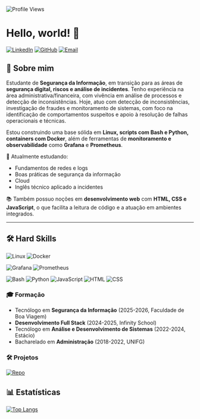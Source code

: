 ![Profile Views](https://komarev.com/ghpvc/?username=NineWei)

# Hello, world! 👋

[![LinkedIn](https://img.shields.io/badge/LinkedIn-blue?style=flat&logo=linkedin&logoColor=white)](https://www.linkedin.com/in/winnie-wei045)
[![GitHub](https://img.shields.io/badge/GitHub-181717?style=flat&logo=github&logoColor=white)](https://github.com/NineWei)
[![Email](https://img.shields.io/badge/Email-0078D4?style=flat&logo=microsoft-outlook&logoColor=white)](mailto:winniewei1@hotmail.com)

## 🚀 Sobre mim

Estudante de **Segurança da Informação**, em transição para as áreas de **segurança digital, riscos e análise de incidentes**. Tenho experiência na área administrativa/financeira, com vivência em análise de processos e detecção de inconsistências. Hoje, atuo com detecção de inconsistências, investigação de fraudes e monitoramento de sistemas, com foco na identificação de comportamentos suspeitos e apoio à resolução de falhas operacionais e técnicas.

Estou construindo uma base sólida em **Linux, scripts com Bash e Python, containers com Docker**, além de ferramentas de **monitoramento e observabilidade** como **Grafana** e **Prometheus**.

🧠 Atualmente estudando:
- Fundamentos de redes e logs
- Boas práticas de segurança da informação
- Cloud
- Inglês técnico aplicado a incidentes

📚 Também possuo noções em **desenvolvimento web** com **HTML, CSS e JavaScript**, o que facilita a leitura de código e a atuação em ambientes integrados.

---

## 🛠️ Hard Skills

![Linux](https://img.shields.io/badge/-Linux-FCC624?style=flat-square&logo=linux&logoColor=black) ![Docker](https://img.shields.io/badge/-Docker-2496ED?style=flat-square&logo=docker&logoColor=white)

![Grafana](https://img.shields.io/badge/-Grafana-F46800?style=flat-square&logo=grafana&logoColor=white) ![Prometheus](https://img.shields.io/badge/-Prometheus-E6522C?style=flat-square&logo=prometheus&logoColor=white) 

![Bash](https://img.shields.io/badge/-Bash-4EAA25?style=flat-square&logo=gnubash&logoColor=white) ![Python](https://img.shields.io/badge/-Python-3776AB?style=flat-square&logo=python&logoColor=white) ![JavaScript](https://img.shields.io/badge/-JavaScript-F7DF1E?style=flat-square&logo=javascript&logoColor=black) ![HTML](https://img.shields.io/badge/-HTML5-E34F26?style=flat-square&logo=html5&logoColor=white) ![CSS](https://img.shields.io/badge/-CSS3-1572B6?style=flat-square&logo=css3&logoColor=white)

### 🎓 **Formação**
- Tecnólogo em **Segurança da Informação** (2025-2026, Faculdade de Boa Viagem)
- **Desenvolvimento Full Stack** (2024-2025, Infinity School)
- Tecnólogo em **Análise e Desenvolvimento de Sistemas** (2022-2024, Estácio)
- Bacharelado em **Administração** (2018-2022, UNIFG)

### 🛠️ **Projetos**

[![Repo](https://img.shields.io/badge/Projeto-Monitoramento%20com%20Grafana%20e%20Prometheus-30363F?style=flat-square&logo=github&logoColor=white)](https://github.com/NineWei/linux_lab_incidents)

## 📊 Estatísticas

[![Top Langs](https://github-readme-stats.vercel.app/api/top-langs/?username=NineWei&layout=compact&theme=dark)](https://github.com/anuraghazra/github-readme-stats)
